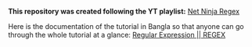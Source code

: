 **This repository was created following the YT playlist:**
[Net Ninja Regex](https://www.youtube.com/playlist?list=PL4cUxeGkcC9g6m_6Sld9Q4jzqdqHd2HiD)

Here is the documentation of the tutorial in Bangla so that anyone can go through the whole tutorial at a glance:
[Regular Expression || REGEX](https://docs.google.com/document/d/1WjC0inMhBs5hPKffYiCOMVe22QozgdcelR3CbLIum58/edit?usp=sharing)
